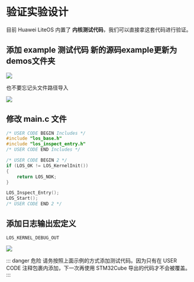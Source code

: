 # 验证实验设计

目前 Huawei LiteOS 内置了 **内核测试代码**，我们可以直接拿这套代码进行验证。

## 添加 example 测试代码 新的源码example更新为demos文件夹

![](./pic/raw-project-group-example.png)

也不要忘记头文件路径导入

![](./pic/raw-project-example-path.png)

## 修改 main.c 文件

```c
/* USER CODE BEGIN Includes */
#include "los_base.h"
#include "los_inspect_entry.h"
/* USER CODE END Includes */

/* USER CODE BEGIN 2 */
if (LOS_OK != LOS_KernelInit())
{
    return LOS_NOK;
}

LOS_Inspect_Entry();
LOS_Start();
/* USER CODE END 2 */
```

## 添加日志输出宏定义

`LOS_KERNEL_DEBUG_OUT`

![](./pic/raw-project-example-macro.png)

::: danger 危险
请务按照上面示例的方式添加测试代码。因为只有在 USER CODE 注释包裹内添加，下一次再使用 STM32Cube 导出的代码才不会被覆盖。
:::
